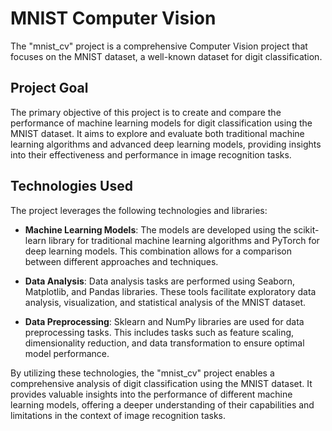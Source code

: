 # MNIST Computer Vision

The "mnist_cv" project is a comprehensive Computer Vision project that focuses on the MNIST dataset, a well-known dataset for digit classification.

## Project Goal
The primary objective of this project is to create and compare the performance of machine learning models for digit classification using the MNIST dataset. It aims to explore and evaluate both traditional machine learning algorithms and advanced deep learning models, providing insights into their effectiveness and performance in image recognition tasks.

## Technologies Used
The project leverages the following technologies and libraries:

- **Machine Learning Models**: The models are developed using the scikit-learn library for traditional machine learning algorithms and PyTorch for deep learning models. This combination allows for a comparison between different approaches and techniques.

- **Data Analysis**: Data analysis tasks are performed using Seaborn, Matplotlib, and Pandas libraries. These tools facilitate exploratory data analysis, visualization, and statistical analysis of the MNIST dataset.

- **Data Preprocessing**: Sklearn and NumPy libraries are used for data preprocessing tasks. This includes tasks such as feature scaling, dimensionality reduction, and data transformation to ensure optimal model performance.

By utilizing these technologies, the "mnist_cv" project enables a comprehensive analysis of digit classification using the MNIST dataset. It provides valuable insights into the performance of different machine learning models, offering a deeper understanding of their capabilities and limitations in the context of image recognition tasks.
